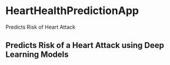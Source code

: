 # HeartHealthPredictionApp
Predicts Risk of Heart Attack

## Predicts Risk of a Heart Attack using Deep Learning Models

